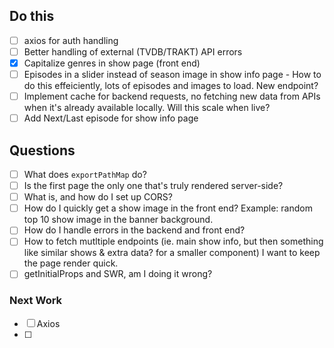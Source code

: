 ## Do this

- [ ] axios for auth handling
- [ ] Better handling of external (TVDB/TRAKT) API errors
- [x] Capitalize genres in show page (front end)
- [ ] Episodes in a slider instead of season image in show info page - How to do this effeiciently, lots of episodes and images to load. New endpoint?
- [ ] Implement cache for backend requests, no fetching new data from APIs when it's already available locally. Will this scale when live?
- [ ] Add Next/Last episode for show info page

## Questions

- [ ] What does `exportPathMap` do?
- [ ] Is the first page the only one that's truly rendered server-side?
- [ ] What is, and how do I set up CORS?
- [ ] How do I quickly get a show image in the front end? Example: random top 10 show image in the banner background.
- [ ] How do I handle errors in the backend and front end?
- [ ] How to fetch mutltiple endpoints (ie. main show info, but then something like similar shows & extra data? for a smaller component) I want to keep the page render quick.
- [ ] getInitialProps and SWR, am I doing it wrong?

### Next Work

- [ ] Axios
- [ ]
